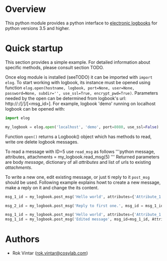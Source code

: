 # Overview
This python module provides a python interface to [electronic logbooks](https://midas.psi.ch/elog/) for python versions 3.5 and higher.

# Quick startup
This section provides a simple example. For detailed information about specific methods, please consult section TODO.

Once elog module is installed (seeTODO) it can be imported with ```import elog```. To start working with logbook, its instance must be opened using
function ```elog.open(hostname, logbook, port=None, user=None, password=None, subdir='', use_ssl=True, encrypt_pwd=True)```. Parameters needed by the open can be
determined from logbook's url: http://<logbook>:<port>/[<subdir>/]<logbook>/[<msg_id>]. For example, logbook 'demo' running on localhost logbook can be opened with:
 
```python
import elog

my_logbook = elog.open('localhost', 'demo', port=8080, use_ssl=False)
```
Function ```open()``` returns a Logbook() object which has methods to read, write ore delete logbook messages.

To read a message with ID=5 use ```read_msg``` as follows
'''python
message, attributes, attachments = my_logbook.read_msg(5)
'''
Returned parameters are body *message*, dictionary of all *attributes* and list of urls to existing *attachments*.

To write a new one, edit existing message, or just ti reply to it ```post_msg``` should be used. Following example explains howt to create a new message, make a reply on it and change the its content.
```python
msg_1_id = my_logbook.post_msg('Hello world', attributes={'Attribute_1': 'Test'}, attachments=['/path/to/my/file.txt', file_like_obj], Attribute_as_arg = 'Test2')

msg_2_id = my_logbook.post_msg('Reply to first one.', msg_id = msg_1_id, reply=True, Attribute_1='Test3')

msg_1_id = my_logbook.post_msg('Hello world', attributes={'Attribute_1': 'Test'}, attachments=['/path/to/my/file.txt', file_like_obj], Attribute_as_arg = 'Test2')
msg_1_id = my_logbook.post_msg('Edited message', msg_id=msg_1_id, Attribute_1 = 'Edited')

```



# Authors 

- Rok Vintar (rok.vintar@cosylab.com)